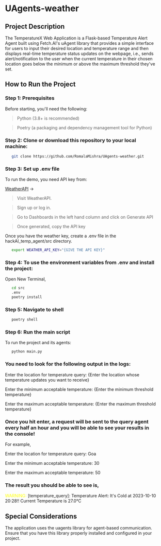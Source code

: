 # UAgents-weather

## Project Description

The TemperatureX Web Application is a Flask-based Temperature Alert Agent built using Fetch.AI's uAgent library that provides a simple interface for users to input their desired location and temperature range and then displays real-time temperature status updates on the webpage, i.e., sends alert/notification to the user when the current temperature in their chosen location goes below the minimum or above the maximum threshold they've set. 

## How to Run the Project

### Step 1: Prerequisites
Before starting, you'll need the following:

> Python (3.8+ is recommended)

> Poetry (a packaging and dependency management tool for Python)

### Step 2: Clone or download this repository to your local machine:

```bash
   git clone https://github.com/RomalaMishra/UAgents-weather.git
   ```

### Step 3: Set up .env file
To run the demo, you need API key from:

[WeatherAPI](https://www.weatherapi.com/) &rarr;

> Visit WeatherAPI.

> Sign up or log in.

> Go to Dashboards in the left hand column and click on Generate API

> Once generated, copy the API key

Once you have the weather key, create a .env file in the hackAI_temp_agent/src directory.

```bash
   export WEATHER_API_KEY="{GIVE THE API KEY}"
   ```

### Step 4: To use the environment variables from .env and install the project:
Open New Terminal,

```bash
   cd src
   .env
   poetry install
   ```

### Step 5: Navigate to shell
```bash
   poetry shell
   ```

### Step 6: Run the main script
To run the project and its agents:

```bash
   python main.py
   ```
### You need to look for the following output in the logs:

Enter the location for temperature query: {Enter the location whose temperature updates you want to receive}

Enter the minimum acceptable temperature: {Enter the minimum threshold temperature}

Enter the maximum acceptable temperature: {Enter the maximum threshold temperature}

### Once you hit enter, a request will be sent to the query agent every half an hour and you will be able to see your results in the console!

For example, 

Enter the location for temperature query: Goa

Enter the minimum acceptable temperature: 30

Enter the maximum acceptable temperature: 50

### The result you should be able to see is,

<span style="color: yellow;">WARNING:</span> [temperature_query]: Temperature Alert: It's Cold at 2023-10-10 20:28!! Current Temperature is 27.0°C

## Special Considerations 

The application uses the uagents library for agent-based communication. Ensure that you have this library properly installed and configured in your project.
